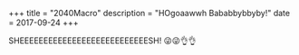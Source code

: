+++
title = "2040Macro"
description = "HOgoaawwh Bababbybbyby!"
date = 2017-09-24
+++

SHEEEEEEEEEEEEEEEEEEEEEEEEEEESH! 😜😜👌👌
